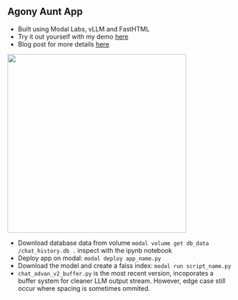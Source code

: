 ## Agony Aunt App
- Built using Modal Labs, vLLM and FastHTML
- Try it out yourself with my demo [here](https://c123ian--rag-chatbot-serve-fasthtml.modal.run)
- Blog post for more details [here](https://c123ian.github.io/posts/aa_Agony-aunt/agony_aunt_blog_post.html)

<img src="https://github.com/user-attachments/assets/afd95426-b114-490d-80bf-b450da458e51" width="400">
  
- Download database data from volume `modal volume get db_data /chat_history.db .` inspect with the ipynb notebook
- Deploy app on modal: `modal deploy app_name.py`
- Download the model and create a faiss index: `modal run script_name.py`
- `chat_advan_v2_buffer.py` is the most recent version, incoporates a buffer system for cleaner LLM output stream. However, edge case still occur where spacing is sometimes ommited. 
